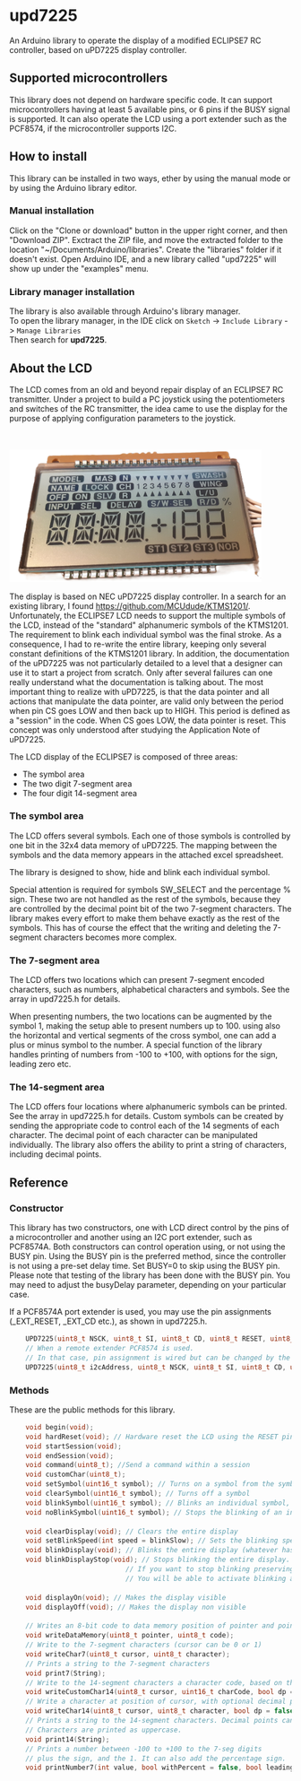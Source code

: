 # upd7225
An Arduino library to operate the display of a modified ECLIPSE7 RC controller, based on uPD7225 display controller.


## Supported microcontrollers
This library does not depend on hardware specific code. It can support microcontrollers having at least 5 available pins, or 6 pins if the BUSY signal is supported. It can also operate the LCD using a port extender such as the PCF8574, if the microcontroller supports I2C.

## How to install
This library can be installed in two ways, ether by using the manual mode or by using the Arduino library editor.

### Manual installation
Click on the "Clone or download" button in the upper right corner, and then "Download ZIP". Exctract the ZIP file, and move the extracted folder to the location "~/Documents/Arduino/libraries". Create the "libraries" folder if it doesn't exist. Open Arduino IDE, and a new library called "upd7225" will show up under the "examples" menu.

### Library manager installation
The library is also available through Arduino's library manager. <br/> 
To open the library manager, in the IDE click on `Sketch` -> `Include Library` -> `Manage Libraries` <br/>
Then search for <b>upd7225</b>.

## About the LCD
The LCD comes from an old and beyond repair display of an ECLIPSE7 RC transmitter. Under a project to build a PC joystick using the potentiometers and switches of the RC transmitter, the idea came to use the display for the purpose of applying configuration parameters to the joystick. 

<br/> <br/>
<img src="./images/lcd.jpg" width="450">

The display is based on NEC uPD7225 display controller. In a search for an existing library, I found https://github.com/MCUdude/KTMS1201/. Unfortunately, the ECLIPSE7 LCD needs to support the multiple symbols of the LCD, instead of the "standard" alphanumeric symbols of the KTMS1201. The requirement to blink each individual symbol was the final stroke. As a consequence, I had to re-write the entire library, keeping only several constant definitions of the KTMS1201 library. In addition, the documentation of the uPD7225 was not particularly detailed to a level that a designer can use it to start a project from scratch. Only after several failures can one really understand what the documentation is talking about. The most important thing to realize with uPD7225, is that the data pointer and all actions that manipulate the data pointer, are valid only between the period when pin CS goes LOW and then back up to HIGH. This period is defined as a "session" in the code. When CS goes LOW, the data pointer is reset. This concept was only understood after studying the Application Note of uPD7225.

The LCD display of the ECLIPSE7 is composed of three areas:
  - The symbol area
  - The two digit 7-segment area
  - The four digit 14-segment area

### The symbol area
The LCD offers several symbols. Each one of those symbols is controlled by one bit in the 32x4 data memory of uPD7225. The mapping between the symbols and the data memory appears in the attached excel spreadsheet.

The library is designed to show, hide and blink each individual symbol.

Special attention is required for symbols SW_SELECT and the percentage % sign. These two are not handled as the rest of the symbols, because they are controlled by the decimal point bit of the two 7-segment characters. The library makes every effort to make them behave exactly as the rest of the symbols. This has of course the effect that the writing and deleting the 7-segment characters becomes more complex.

### The 7-segment area
The LCD offers two locations which can present 7-segment encoded characters, such as numbers, alphabetical characters and symbols. See the array in upd7225.h for details.

When presenting numbers, the two locations can be augmented by the symbol 1, making the setup able to present numbers up to 100. using also the horizontal and vertical segments of the cross symbol, one can add a plus or minus symbol to the number. A special function of the library handles printing of numbers from -100 to +100, with options for the sign, leading zero etc.

### The 14-segment area
The LCD offers four locations where alphanumeric symbols can be printed. See the array in upd7225.h for details. Custom symbols can be created by sending the appropriate code to control each of the 14 segments of each character. The decimal point of each character can be manipulated individually. The library also offers the ability to print a string of characters, including decimal points.
    




## Reference

### Constructor
This library has two constructors, one with LCD direct control by the pins of a microcontroller and another using an I2C port extender, such as PCF8574A. Both constructors can control operation using, or not using the BUSY pin. Using the BUSY pin is the preferred method, since the controller is not using a pre-set delay time. Set BUSY=0 to skip using the BUSY pin. Please note that testing of the library has been done with the BUSY pin. You may need to adjust the busyDelay parameter, depending on your particular case.

If a PCF8574A port extender is used, you may use the pin assignments (_EXT_RESET, _EXT_CD etc.), as shown in upd7225.h.
``` c++
    UPD7225(uint8_t NSCK, uint8_t SI, uint8_t CD, uint8_t RESET, uint8_t CS, uint8_t BUSY);
    // When a remote extender PCF8574 is used.
    // In that case, pin assignment is wired but can be changed by the user.
    UPD7225(uint8_t i2cAddress, uint8_t NSCK, uint8_t SI, uint8_t CD, uint8_t RESET, uint8_t CS, uint8_t BUSY);
```

### Methods
These are the public methods for this library.
``` c++
    void begin(void);
    void hardReset(void); // Hardware reset the LCD using the RESET pin
    void startSession(void);
    void endSession(void);
    void command(uint8_t); //Send a command within a session
    void customChar(uint8_t);
    void setSymbol(uint16_t symbol); // Turns on a symbol from the symbol library
    void clearSymbol(uint16_t symbol); // Turns off a symbol
    void blinkSymbol(uint16_t symbol); // Blinks an individual symbol, without interfering with other symbols. setBlinkSpeed() should have been set to blinkFast or blinkSlow for the blinking to take effect
    void noBlinkSymbol(uint16_t symbol); // Stops the blinking of an individual symbol

    void clearDisplay(void); // Clears the entire display
    void setBlinkSpeed(int speed = blinkSlow); // Sets the blinking speed to slow, fast or no blink.
    void blinkDisplay(void); // Blinks the entire display (whatever has been written and whatever will be written until blinking is turned off)
    void blinkDisplayStop(void); // Stops blinking the entire display. There is no memory kept of symbols that were blinking individually
                             // If you want to stop blinking preserving what was already blinking, just call setBlinkSpeed(blinkNone). 
                             // You will be able to activate blinking againg by calling setBlinkSpeed(blinkSlow) or setBlinkSpeed(blinkFast)

    void displayOn(void); // Makes the display visible
    void displayOff(void); // Makes the display non visible

    // Writes an 8-bit code to data memory position of pointer and pointer+1
    void writeDataMemory(uint8_t pointer, uint8_t code); 
    // Write to the 7-segment characters (cursor can be 0 or 1)   
    void writeChar7(uint8_t cursor, uint8_t character);
    // Prints a string to the 7-segment characters
    void print7(String);
    // Write to the 14-segment characters a character code, based on the encoding of the chip - see upd7225 manual (cursor can be 0 to 3)
    void writeCustomChar14(uint8_t cursor, uint16_t charCode, bool dp = false);
    // Write a character at position of cursor, with optional decimal point
    void writeChar14(uint8_t cursor, uint8_t character, bool dp = false);
    // Prints a string to the 14-segment characters. Decimal points can be included in the string for each of the characters.
    // Characters are printed as uppercase.
    void print14(String);
    // Prints a number between -100 to +100 to the 7-seg digits
    // plus the sign, and the 1. It can also add the percentage sign.
    void printNumber7(int value, bool withPercent = false, bool leadingZero = false, bool plusOnPositive = true);
```
